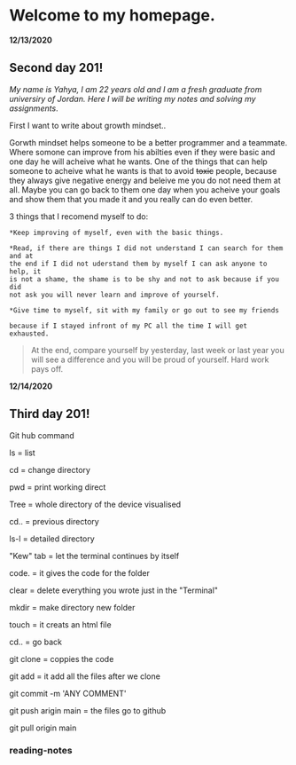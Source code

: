
# **Welcome to my homepage**.

**12/13/2020**
## Second day 201! 
_My name is Yahya, I am 22 years old and I am a fresh graduate from universiry of Jordan. Here I will be writing my notes and solving my assignments_.

First I want to write about growth mindset..

 Gorwth mindset helps someone to be a better programmer and a teammate. Where somone can improve from his abilties even if they 
 were basic and one day he will acheive what he wants. One of the things that can help someone to acheive what he wants is that 
 to avoid ~~toxic~~ people, because they always give negative energy and beleive me you do not need them at all. Maybe you can go 
 back to them one day when you acheive your goals and show them that you made it and you really can do even better. 
 
 3 things that I recomend myself to do:
 
    *Keep improving of myself, even with the basic things.
   
    *Read, if there are things I did not understand I can search for them and at     
    the end if I did not uderstand them by myself I can ask anyone to help, it 
    is not a shame, the shame is to be shy and not to ask because if you did     
    not ask you will never learn and improve of yourself.
   
    *Give time to myself, sit with my family or go out to see my friends 
    
    because if I stayed infront of my PC all the time I will get exhausted. 

>At the end, compare yourself by yesterday, last week or last year you will see a difference and you will be proud of yourself. Hard work pays off.


**12/14/2020**
## Third day 201!

Git hub command 

ls = list

cd = change directory 

pwd = print working direct 

Tree = whole directory of the device visualised 

cd.. = previous directory

ls-l = detailed directory 

"Kew" tab = let the terminal continues by itself

code. = it gives the code for the folder

clear = delete everything you wrote just in the "Terminal"

mkdir = make directory new folder

touch = it creats an html file

cd.. = go back 


git clone = coppies the code

git add = it add all the files after we clone

git commit -m 'ANY  COMMENT'

git push arigin main = the files go to github

git pull origin main


### reading-notes

